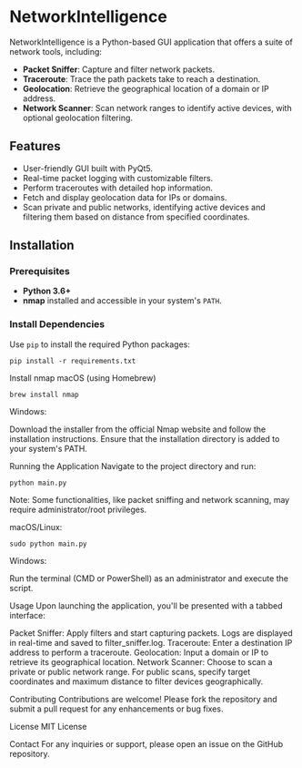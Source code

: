 # NetworkIntelligence

NetworkIntelligence is a Python-based GUI application that offers a suite of network tools, including:

- **Packet Sniffer**: Capture and filter network packets.
- **Traceroute**: Trace the path packets take to reach a destination.
- **Geolocation**: Retrieve the geographical location of a domain or IP address.
- **Network Scanner**: Scan network ranges to identify active devices, with optional geolocation filtering.

## **Features**

- User-friendly GUI built with PyQt5.
- Real-time packet logging with customizable filters.
- Perform traceroutes with detailed hop information.
- Fetch and display geolocation data for IPs or domains.
- Scan private and public networks, identifying active devices and filtering them based on distance from specified coordinates.

## **Installation**

### **Prerequisites**

- **Python 3.6+**
- **nmap** installed and accessible in your system's `PATH`.

### **Install Dependencies**

Use `pip` to install the required Python packages:

```
pip install -r requirements.txt
```
Install nmap
macOS (using Homebrew)
```
brew install nmap
```
Windows:

Download the installer from the official Nmap website and follow the installation instructions. Ensure that the installation directory is added to your system's PATH.

Running the Application
Navigate to the project directory and run:

```
python main.py
```
Note: Some functionalities, like packet sniffing and network scanning, may require administrator/root privileges.

macOS/Linux:

```
sudo python main.py
```
Windows:

Run the terminal (CMD or PowerShell) as an administrator and execute the script.

Usage
Upon launching the application, you'll be presented with a tabbed interface:

Packet Sniffer: Apply filters and start capturing packets. Logs are displayed in real-time and saved to filter_sniffer.log.
Traceroute: Enter a destination IP address to perform a traceroute.
Geolocation: Input a domain or IP to retrieve its geographical location.
Network Scanner: Choose to scan a private or public network range. For public scans, specify target coordinates and maximum distance to filter devices geographically.

Contributing
Contributions are welcome! Please fork the repository and submit a pull request for any enhancements or bug fixes.

License
MIT License

Contact
For any inquiries or support, please open an issue on the GitHub repository.
